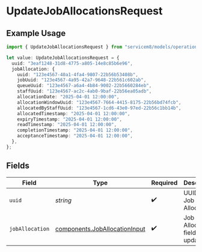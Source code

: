 # UpdateJobAllocationsRequest

## Example Usage

```typescript
import { UpdateJobAllocationsRequest } from "servicem8/models/operations";

let value: UpdateJobAllocationsRequest = {
  uuid: "3eaf1248-31d8-4775-a805-14e8c85b6e96",
  jobAllocation: {
    uuid: "123e4567-40a1-4fa4-9807-22b56b53408b",
    jobUuid: "123e4567-4a95-42a7-9648-22b561c602ab",
    queueUuid: "123e4567-a6a4-4b84-9002-22b5660284eb",
    staffUuid: "123e4567-ac2c-4ab0-9baf-22b56ea05adb",
    allocationDate: "2025-04-01 12:00:00",
    allocationWindowUuid: "123e4567-7664-4415-8175-22b56bd74fcb",
    allocatedByStaffUuid: "123e4567-1cd6-43e0-97ed-22b56c1bb14b",
    allocatedTimestamp: "2025-04-01 12:00:00",
    expiryTimestamp: "2025-04-01 12:00:00",
    readTimestamp: "2025-04-01 12:00:00",
    completionTimestamp: "2025-04-01 12:00:00",
    acceptanceTimestamp: "2025-04-01 12:00:00",
  },
};
```

## Fields

| Field                                                                          | Type                                                                           | Required                                                                       | Description                                                                    |
| ------------------------------------------------------------------------------ | ------------------------------------------------------------------------------ | ------------------------------------------------------------------------------ | ------------------------------------------------------------------------------ |
| `uuid`                                                                         | *string*                                                                       | :heavy_check_mark:                                                             | UUID of the Job Allocation                                                     |
| `jobAllocation`                                                                | [components.JobAllocationInput](../../models/components/joballocationinput.md) | :heavy_check_mark:                                                             | Job Allocation fields to update                                                |